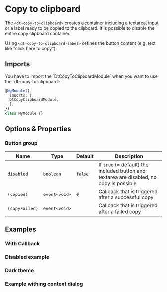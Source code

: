 # Copy to clipboard

<p>
  The <code>&lt;dt-copy-to-clipboard&gt;</code> creates a container including a textarea, input or a label ready
  to be copied to the clipboard.
  It is possible to disable the entire copy clipboard container.
</p>
<p>
  Using <code>&lt;dt-copy-to-clipboard-label&gt;</code> defines the button content (e.g. text like "click here to copy").
</p>

<docs-source-example example="DefaultCopyToClipboardExampleComponent"></docs-source-example>

## Imports

<p>You have to import the `DtCopyToClipboardModule` when you want to use the `dt-copy-to-clipboard`:</p>

```typescript
@NgModule({
  imports: [
  DtCopyClipboardModule,
  ],
})
class MyModule {}

```

## Options & Properties

### Button group

| Name | Type | Default | Description |
| --- | --- | --- | --- |
| `disabled` | `boolean` | `false` | If `true` (= default) the included button and textarea are disabled, no copy is possible |
| `(copied)` | `event<void>` | `0` | Callback that is triggered after a successful copy |
| `(copyFailed)` | `event<void>` | | Callback that is triggered after a failed copy |

## Examples

### With Callback

<docs-source-example example="CallbackCopyToClipboardExampleComponent"></docs-source-example>

### Disabled example

<docs-source-example example="DisabledCopyToClipboardExampleComponent"></docs-source-example>

### Dark theme

<docs-source-example example="DarkCopyToClipboardExampleComponent"></docs-source-example>
### Example withing context dialog

<docs-source-example example="ContextCopyToClipboardExampleComponent"></docs-source-example>



